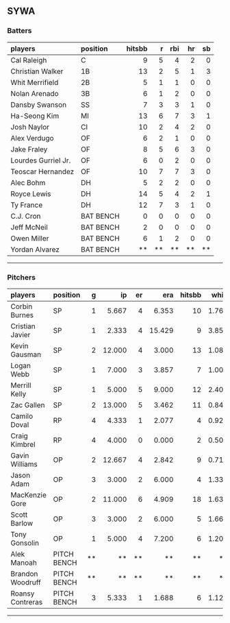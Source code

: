 ## SYWA

### Batters

 
|players             |position  | hitsbb|  r| rbi| hr| sb| 
|:-------------------|:---------|------:|--:|---:|--:|--:| 
|Cal Raleigh         |C         |      9|  5|   4|  2|  0| 
|Christian Walker    |1B        |     13|  2|   5|  1|  3| 
|Whit Merrifield     |2B        |      5|  1|   1|  0|  0| 
|Nolan Arenado       |3B        |      6|  1|   2|  0|  0| 
|Dansby Swanson      |SS        |      7|  3|   3|  1|  0| 
|Ha-Seong Kim        |MI        |     13|  6|   7|  3|  1| 
|Josh Naylor         |CI        |     10|  2|   4|  2|  0| 
|Alex Verdugo        |OF        |      6|  2|   1|  0|  0| 
|Jake Fraley         |OF        |      8|  5|   6|  3|  0| 
|Lourdes Gurriel Jr. |OF        |      6|  0|   2|  0|  0| 
|Teoscar Hernandez   |OF        |     10|  7|   7|  3|  0| 
|Alec Bohm           |DH        |      5|  2|   2|  0|  0| 
|Royce Lewis         |DH        |     14|  5|   4|  2|  1| 
|Ty France           |DH        |     12|  7|   3|  1|  0| 
|C.J. Cron           |BAT BENCH |      0|  0|   0|  0|  0| 
|Jeff McNeil         |BAT BENCH |      2|  0|   0|  0|  0| 
|Owen Miller         |BAT BENCH |      6|  1|   2|  0|  0| 
|Yordan Alvarez      |BAT BENCH |     **| **|  **| **| **| 


* * *

### Pitchers

 
|players          |position    |  g|     ip| er|    era| hitsbb|  whip| so|  w| sv| 
|:----------------|:-----------|--:|------:|--:|------:|------:|-----:|--:|--:|--:| 
|Corbin Burnes    |SP          |  1|  5.667|  4|  6.353|     10| 1.765|  3|  0|  0| 
|Cristian Javier  |SP          |  1|  2.333|  4| 15.429|      9| 3.857|  1|  0|  0| 
|Kevin Gausman    |SP          |  2| 12.000|  4|  3.000|     13| 1.083| 18|  1|  0| 
|Logan Webb       |SP          |  1|  7.000|  3|  3.857|      7| 1.000|  5|  1|  0| 
|Merrill Kelly    |SP          |  1|  5.000|  5|  9.000|     12| 2.400|  2|  0|  0| 
|Zac Gallen       |SP          |  2| 13.000|  5|  3.462|     11| 0.846|  8|  2|  0| 
|Camilo Doval     |RP          |  4|  4.333|  1|  2.077|      4| 0.923|  6|  0|  4| 
|Craig Kimbrel    |RP          |  4|  4.000|  0|  0.000|      2| 0.500|  8|  0|  1| 
|Gavin Williams   |OP          |  2| 12.667|  4|  2.842|      9| 0.711| 10|  0|  0| 
|Jason Adam       |OP          |  3|  3.000|  2|  6.000|      4| 1.333|  2|  0|  0| 
|MacKenzie Gore   |OP          |  2| 11.000|  6|  4.909|     18| 1.636| 17|  1|  0| 
|Scott Barlow     |OP          |  3|  3.000|  2|  6.000|      5| 1.667|  4|  0|  2| 
|Tony Gonsolin    |OP          |  1|  5.000|  4|  7.200|      6| 1.200|  3|  0|  0| 
|Alek Manoah      |PITCH BENCH | **|     **| **|     **|     **|    **| **| **| **| 
|Brandon Woodruff |PITCH BENCH | **|     **| **|     **|     **|    **| **| **| **| 
|Roansy Contreras |PITCH BENCH |  3|  5.333|  1|  1.688|      6| 1.125|  6|  0|  1| 


* * *


